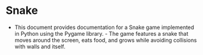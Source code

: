 # Snake
  - This document provides documentation for a Snake game implemented in Python using the Pygame library.    - The game features a snake that moves around the screen, eats food, and grows while avoiding collisions with walls and itself.
